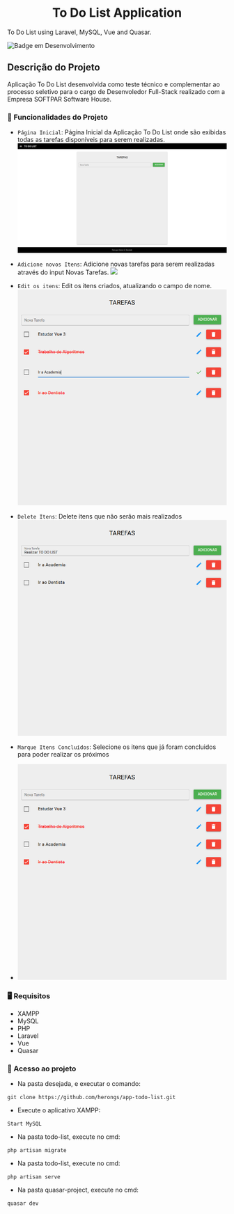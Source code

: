 <h1 align="center"> To Do List Application </h1>

To Do List using Laravel, MySQL, Vue and Quasar.

![Badge em Desenvolvimento](http://img.shields.io/static/v1?label=STATUS&message=%20FINISHED&color=RED&style=for-the-badge)

## Descrição do Projeto

Aplicação To Do List desenvolvida como teste técnico e complementar ao processo seletivo para o cargo de Desenvoledor Full-Stack realizado com a Empresa SOFTPAR Software House.

### 📌 Funcionalidades do Projeto

- `Página Inicial`: Página Inicial da Aplicação To Do List onde são exibidas todas as tarefas disponíveis para serem realizadas.
 ![](images/pagina-inicial-novo.png) 

- `Adicione novos Itens`: Adicione novas tarefas para serem realizadas através do input Novas Tarefas.
![](images/input-novos-itens-novo.png)

- `Edit os itens`: Edit os itens criados, atualizando o campo de nome.
![](images/input-edit-itens-novo.png) 

- `Delete Itens`: Delete itens que não serão mais realizados
![](images/itens-deletados-novo.png) 

- `Marque Itens Concluídos`: Selecione os itens que já foram concluidos para poder realizar os próximos
- ![](images/itens-completos-novo.png) 

 ### 🖥️ Requisitos
 
* XAMPP <br>
* MySQL <br>
* PHP <br>
* Laravel <br>
* Vue <br>
* Quasar <br>

### 📁 Acesso ao projeto

* Na pasta desejada, e executar o comando:
```git
git clone https://github.com/herongs/app-todo-list.git
```
* Execute o aplicativo XAMPP:
```
Start MySQL
```
* Na pasta todo-list, execute no cmd:
```
php artisan migrate
```
* Na pasta todo-list, execute no cmd:
```
php artisan serve
```
* Na pasta quasar-project, execute no cmd:
```
quasar dev
```

